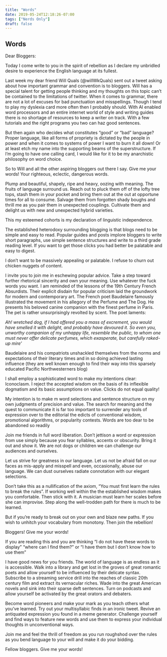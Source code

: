 ```yaml
---
title: "Words"
date: 2019-05-24T12:18:26-07:00
tags: ["Nerds Only"]
draft: false
---
```

## Words

Dear Bloggers:

Today I come write to you in the spirit of rebellion as I declare my unbridled desire to experience the English language at its fullest. 

Last week my dear friend Will Quals (@willWkQuals) sent out a tweet asking about how important grammar and convention is to bloggers. Will has a special talent for getting people thinking and my thoughts on this topic can’t be contained to the limitations of twitter. When it comes to grammar, there are not a lot of excuses for bad punctuation and misspellings. Though I tend to play my dyslexia card more often then I probably should.  With AI enabled word processors and an entire internet world of style and writing guides there is no shortage of resources to keep a writer on track.  With a few tutorials and the right programs you two can haz good sentences.

But then again who decides what constitutes “good” or “bad” language?  Proper language, like all forms of propriety is dictated by the people in power and when it comes to systems of power I want to burn it all down! Or at least etch my name into the supporting beams of the superstructure. If I’m going to have one calling card, I would like for it to be my anarchistic philosophy on word choice.  

So to Will and all the other aspiring bloggers out there I say. Give me your words! Your righteous, eclectic, dangerous words. 

Plump and beautiful, shapely, ripe and heavy, oozing with meaning. The fruits of language surround us.  Reach out to pluck them off of the lofty tree tops, stash them in your pocket and bring them out at the out at opportune times for all to consume.  Salvage them from forgotten shady boughs and thrill me as you pair them in unexpected couplings. Cultivate them and delight us with new and unexpected hybrid varieties.  

This my esteemed cohorts is my declaration of linguistic independence. 

The established heterodoxy surrounding blogging is that blogs need to be simple and easy to read.  Popular guides and posts implore bloggers to write short paragraphs, use simple sentence structures and write to a third grade reading level. If you want to get those clicks you had better be palatable and easy to digest.  

I don’t want to be massively appealing or palatable. I refuse to churn out chicken nuggets of content. 

I invite you to join me in eschewing popular advice. Take a step toward further rhetorical sincerity and own your meaning. Use whatever the fuck words you want. I am reminded of the lessons of the 19th Century French Absurdists. Their explicit disdain for popular criticism laid the groundwork for modern and contemporary art. The French poet Baudelaire famously illustrated the movement in his allegory of the Perfume and The Dog.  He presents his beloved canine companion with the finest perfume in Paris. The pet is rather unsurprisingly revolted by scent.  The poet laments: 

   _Ah! wretched dog, if I had offered you a mass of excrement, you would have smelled it with delight, and probably have devoured it. So even you, unworthy companion of my unhappy life, resemble the public, to whom one must never offer delicate perfumes, which exasperate, but carefully raked-up mire’_

Baudelaire and his compatriots unshackled themselves from the norms and expectations of their literary times and in so doing achieved lasting influence (they are well known enough to find their way into this sparsely educated Pacific Northwesterners blog) 

I shall employ a sophisticated word to make my intentions clear: Iconoclasm. I reject the accepted wisdom on the basis of its inflexible dogmatism and its basic assumptions on value. Clicks do not equal quality! 

My intention is to make m word selections and sentence structure on my own judgments of precision and value.  The search for meaning and the quest to communicate it is far too important to surrender any tools of expression over to the editorial the edicts of conventional wisdom, promotional algorithms, or popularity contests.  Words are too dear to be abandoned so readily 

Join me friends in full word liberation.  Don’t jettison a word or expression from use simply because you fear syllables, accents or obscurity.  Bring it out and show it.  We are not dogs or children we can challenge our audiences and ourselves. 

Let us strive for greatness in our language. Let us not be afraid fall on our faces as mis-apply and misspell and even, occasionally, abuse our language. We can dust ourselves radiate connotation with our elegant selections. 

Don’t take this as a nullification of the axiom, “You must first learn the rules to break the rules”. If working well within the the established wisdom makes you comfortable. Then stick with it.  A musician must learn her scales before she can improvise. Step along the well-trodden path for there is much to be learned. 

But if you’re ready to break out on your own and blaze new paths.  If you wish to unhitch your vocabulary from monotony.   Then join the rebellion!

Bloggers! Give me your words! 

If  you are reading this and you are thinking “I do not have these words to display” “where can I find them?” or  “I have them but I don’t know how to use them”

I have good news for you friends. The world of language is as endless as it is accessible. Walk into a library and get lost in the groves of great romantic poets and allow yourself to be influenced by their delicate syntax.  Subscribe to a streaming service drill into the reaches of classic 20th century film and extract its vernacular riches.  Wade into the great American novels and sink into their sparse deft sentences. Turn on podcasts and allow yourself be activated by the great orators and debaters. 

Become word pioneers and make your mark as you teach others what you’ve learned. Try out your multisyllabic finds in an ironic tweet. Revive an antiquated expression you found in a meme generator. Challenge yourself and find ways to feature new words and use them to express your individual thoughts in unconventional ways.  

Join me and feel the thrill of freedom as you run roughshod over the rules as you bend language to your will and make it do your bidding.

Fellow bloggers. Give me your words! 

